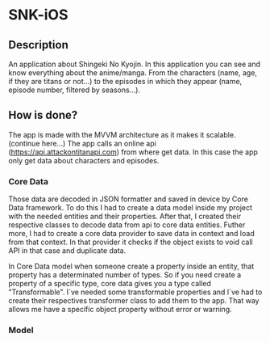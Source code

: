 # SNK-iOS

## Description
An application about Shingeki No Kyojin. In this application you can see and know everything about the anime/manga. From the characters (name, age, if they are titans or not...) to the episodes in which they appear (name, episode number, filtered by seasons...).

## How is done?
The app is made with the MVVM architecture as it makes it scalable. (continue here...)
The app calls an online api (https://api.attackontitanapi.com) from where get data. In this case the app only get data about characters and episodes.

### Core Data

Those data are decoded in JSON formatter and saved in device by Core Data framework. To do this I had to create a data model inside my project with the needed entities and their properties. After that, I created their respective classes to decode data from api to core data entities. Futher more, I had to create a core data provider to save data in context and load from that context. In that provider it checks if the object exists to void call API in that case and duplicate data. 

In Core Data model when someone create a property inside an entity, that property has a determinated number of types. So if you need create a property of a specific type, core data gives you a type called "Transformable". I´ve needed some transformable properties and I´ve had to create their respectives transformer class to add them to the app. That way allows me have a specific object property without error or warning.

### Model
